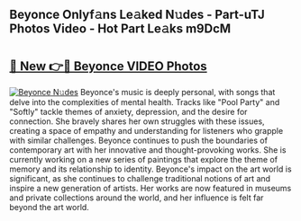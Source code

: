 ## Beyonce Onlyf𝚊ns Le𝚊ked N𝚞des - Part-uTJ Photos Video - Hot Part Le𝚊ks m9DcM

# <h2><a href="http://ab12848.deff.icu/?id=Beyonce">🔗 New 👉🔴 Beyonce VIDEO Photos</a></h2>

[![Beyonce N𝚞des](https://i.imgur.com/rIISA9y.gif)](http://ab12848.deff.icu/?id=Beyonce)
Beyonce's music is deeply personal, with songs that delve into the complexities of mental health. Tracks like "Pool Party" and "Softly" tackle themes of anxiety, depression, and the desire for connection. She bravely shares her own struggles with these issues, creating a space of empathy and understanding for listeners who grapple with similar challenges. Beyonce continues to push the boundaries of contemporary art with her innovative and thought-provoking works. She is currently working on a new series of paintings that explore the theme of memory and its relationship to identity. Beyonce's impact on the art world is significant, as she continues to challenge traditional notions of art and inspire a new generation of artists. Her works are now featured in museums and private collections around the world, and her influence is felt far beyond the art world.
